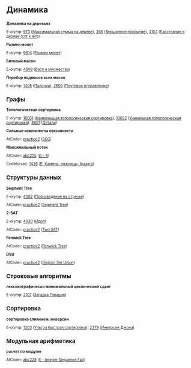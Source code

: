 ## Динамика

<font size="1">

**Динамика на деревьях**

E-olymp: [973](https://www.e-olymp.com/ru/problems/973) ([Максимальная сумма на дереве](https://www.e-olymp.com/ru/submissions/9341339)), [265](https://www.e-olymp.com/ru/problems/265) ([Вершинное покрытие](https://www.e-olymp.com/ru/submissions/9341778)), [4104](https://www.e-olymp.com/ru/problems/4104) ([Расстояние в дереве (cnt k len)](https://www.e-olymp.com/ru/submissions/9342203))

**Размен монет**

E-olymp: [9614](https://www.e-olymp.com/ru/problems/9614) ([Размен монет](https://www.e-olymp.com/ru/submissions/9446138))

**Битовый маски**

E-olymp: [4509](https://www.e-olymp.com/ru/problems/4509) ([Вася и множества](https://www.e-olymp.com/ru/submissions/9662158))


**Перебор подмасок всех масок**

E-olymp: [1405](https://www.e-olymp.com/ru/problems/1405) ([Палочки](https://www.e-olymp.com/ru/submissions/9660184)), [2509](https://www.e-olymp.com/ru/problems/2509) ([Почтовое отправление](https://www.e-olymp.com/ru/submissions/9661302))



## Графы

**Топологическая сортировка**

E-olymp: [10651](https://www.e-olymp.com/ru/problems/10651) ([Наименьшая топологическая сортировка](https://www.e-olymp.com/ru/submissions/9363919)), [10652](https://www.e-olymp.com/ru/problems/10652) ([Уникальная топологическая сортировка](https://www.e-olymp.com/ru/submissions/9363996)), [4851](https://www.e-olymp.com/ru/problems/4851) ([Детали](https://www.e-olymp.com/ru/submissions/9364225))

**Сильные компаненты связанности**

AtCoder: [practice2](https://atcoder.jp/contests/practice2/tasks/practice2_g) ([SCC](https://atcoder.jp/contests/practice2/submissions/26519064))

**Максимальный поток**

AtCoder: [abc225](https://atcoder.jp/contests/abc225/tasks/abc225_g) ([G - X](https://atcoder.jp/contests/abc225/submissions/26981658))

Codeforsec: [1426](https://codeforces.com/contest/1426/problem/E) ([E. Камень, ножницы, бумага](https://codeforces.com/contest/1426/submission/134348352))


## Структуры данных

**Segment Tree**

E-olymp: [4082](https://www.e-olymp.com/ru/problems/4082) ([Произведение на отрезке](https://www.e-olymp.com/ru/submissions/9432813))

AtCoder: [practice2](https://atcoder.jp/contests/practice2/tasks/practice2_j) ([Segment Tree](https://atcoder.jp/contests/practice2/submissions/26520802))

**2-SAT**

E-olymp: [4030](https://www.e-olymp.com/ru/problems/4030) ([Идол](https://www.e-olymp.com/ru/submissions/9502710))

AtCoder: [practice2](https://atcoder.jp/contests/practice2/tasks/practice2_h) ([Two SAT](https://atcoder.jp/contests/practice2/submissions/26519380))

**Fenwick Tree**

AtCoder: [practice2](https://atcoder.jp/contests/practice2/tasks/practice2_b) ([Fenwick Tree](https://atcoder.jp/contests/practice2/submissions/26521284))

**DSU**

AtCoder: [practice2](https://atcoder.jp/contests/practice2/tasks/practice2_a) ([Disjoint Set Union](https://atcoder.jp/contests/practice2/submissions/26518973))


## Строковые алгоритмы

**лексикографически минимальный циклический сдвиг**

E-olymp: [2107](https://www.e-olymp.com/ru/problems/2107) ([Загадка Горацио](https://www.e-olymp.com/ru/submissions/9502710))

## Сортировка

**сортировка слиянием, инверсии**

E-olymp: [1303](https://www.e-olymp.com/ru/problems/1303) ([Ультра быстрая сортировка](https://www.e-olymp.com/ru/submissions/9863401)), [2379](https://www.e-olymp.com/ru/problems/2379) ([Инверсии Джона](https://www.e-olymp.com/ru/submissions/9869298))


## Модульная арифметика

**расчет по модулю**

AtCoder: [abc228](https://atcoder.jp/contests/abc228/tasks/abc228_e) ([E - Integer Sequence Fair](https://atcoder.jp/contests/abc228/submissions/27410930))

</font>
